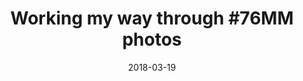 ---
title: "Working my way through #76MM photos"
date: 2018-03-19
categories: Image
image: images/blog/TRM_8774.jpg
---